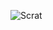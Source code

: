 ![Scrat](https://user-images.githubusercontent.com/507615/90595977-95e70e80-e220-11ea-864a-6a61adaff212.png "Never give up!")
